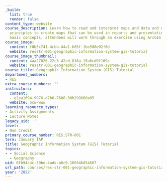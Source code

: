 ```yaml
---
_build:
  list: true
  render: false
content_type: website
course_description: Learn how to read and interpret maps and data and use basic cartography
  principles to create maps that can be used in reports and presentations. After learning
  basic concepts, attendees will work through an exercise using ArcGIS Pro or QGIS.
course_image:
  content: f0b5c741-4cbb-44a1-b65f-1be580e02f6d
  website: resstr-001-geographic-information-system-gis-tutorial
course_image_thumbnail:
  content: 4aa27026-22c3-42cd-816a-15a6cd9f169c
  website: resstr-001-geographic-information-system-gis-tutorial
course_title: Geographic Information System (GIS) Tutorial
department_numbers:
- RES
extra_course_numbers: ''
instructors:
  content:
  - e2ea1694-9976-d7b8-7686-38b299860a05
  website: ocw-www
learning_resource_types:
- Activity Assignments
- Lecture Notes
legacy_uid: ''
level:
- Non Credit
primary_course_number: RES.STR-001
term: January IAP
title: Geographic Information System (GIS) Tutorial
topics:
- - Social Science
  - Geography
uid: 0fb94c4c-30be-4ade-a0c9-10034bd54667
url_path: courses/res-str-001-geographic-information-system-gis-tutorial-january-iap-2022
year: '2022'
---
```

